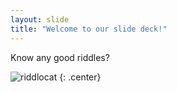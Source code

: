 ```yaml
---
layout: slide
title: "Welcome to our slide deck!"
---
```


Know any good riddles?

![riddlocat](https://octodex.github.com/images/riddlocat.png)
{: .center}
